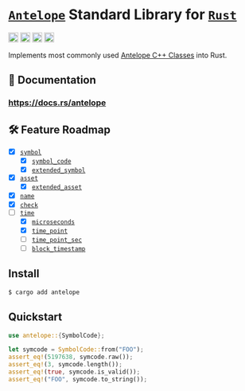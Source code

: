 # [`Antelope`](https://antelope.io/) Standard Library for [`Rust`](https://www.rust-lang.org/)

[<img alt="github" src="https://img.shields.io/badge/Github-antelope.rs-8da0cb?style=for-the-badge&logo=github" height="20">](https://github.com/pinax-network/antelope.rs)
[<img alt="crates.io" src="https://img.shields.io/crates/v/antelope.svg?style=for-the-badge&color=fc8d62&logo=rust" height="20">](https://crates.io/crates/antelope)
[<img alt="docs.rs" src="https://img.shields.io/badge/docs.rs-antelope-66c2a5?style=for-the-badge&labelColor=555555&logo=docs.rs" height="20">](https://docs.rs/antelope)
[<img alt="GitHub Workflow Status" src="https://img.shields.io/github/actions/workflow/status/pinax-network/antelope.rs/ci.yml?branch=main&style=for-the-badge" height="20">](https://github.com/pinax-network/antelope.rs/actions?query=branch%3Amain)

Implements most commonly used [Antelope C++ Classes](https://github.com/AntelopeIO/cdt/tree/main/libraries/eosiolib/core/eosio) into Rust.

## 📖 Documentation

### https://docs.rs/antelope

## 🛠 Feature Roadmap

- [x] [`symbol`](https://github.com/AntelopeIO/cdt/blob/main/libraries/eosiolib/core/eosio/symbol.hpp)
    - [x] [`symbol_code`](https://github.com/AntelopeIO/cdt/blob/main/libraries/eosiolib/core/eosio/symbol.hpp)
    - [x] [`extended_symbol`](https://github.com/AntelopeIO/cdt/blob/main/libraries/eosiolib/core/eosio/symbol.hpp)
- [x] [`asset`](https://github.com/AntelopeIO/cdt/blob/main/libraries/eosiolib/core/eosio/asset.hpp)
    - [x] [`extended_asset`](https://github.com/AntelopeIO/cdt/blob/main/libraries/eosiolib/core/eosio/asset.hpp)
- [x] [`name`](https://github.com/AntelopeIO/cdt/blob/main/libraries/eosiolib/core/eosio/name.hpp)
- [x] [`check`](https://github.com/AntelopeIO/cdt/blob/main/libraries/eosiolib/core/eosio/check.hpp)
- [ ] [`time`](https://github.com/AntelopeIO/cdt/blob/main/libraries/eosiolib/core/eosio/time.hpp)
    - [x] [`microseconds`](https://github.com/AntelopeIO/cdt/blob/main/libraries/eosiolib/core/eosio/time.hpp)
    - [x] [`time_point`](https://github.com/AntelopeIO/cdt/blob/main/libraries/eosiolib/core/eosio/time.hpp)
    - [ ] [`time_point_sec`](https://github.com/AntelopeIO/cdt/blob/main/libraries/eosiolib/core/eosio/time.hpp)
    - [ ] [`block_timestamp`](https://github.com/AntelopeIO/cdt/blob/main/libraries/eosiolib/core/eosio/time.hpp)

## Install

```bash
$ cargo add antelope
```

## Quickstart

```rust
use antelope::{SymbolCode};

let symcode = SymbolCode::from("FOO");
assert_eq!(5197638, symcode.raw());
assert_eq!(3, symcode.length());
assert_eq!(true, symcode.is_valid());
assert_eq!("FOO", symcode.to_string());
```
